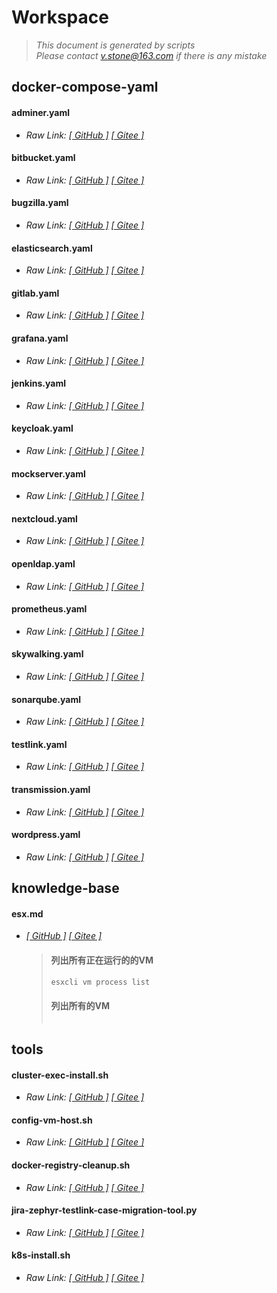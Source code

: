 # Workspace
> *This document is generated by scripts*<br>
> *Please contact v.stone@163.com if there is any mistake*
## docker-compose-yaml
#### adminer.yaml
- *Raw Link:  [[ GitHub ]](https://raw.githubusercontent.com/seoktaehyeon/workspace/master/docker-compose-yaml/adminer.yaml)  [[ Gitee ]](https://gitee.com/vstone/workspace/raw/master/docker-compose-yaml/adminer.yaml)*
#### bitbucket.yaml
- *Raw Link:  [[ GitHub ]](https://raw.githubusercontent.com/seoktaehyeon/workspace/master/docker-compose-yaml/bitbucket.yaml)  [[ Gitee ]](https://gitee.com/vstone/workspace/raw/master/docker-compose-yaml/bitbucket.yaml)*
#### bugzilla.yaml
- *Raw Link:  [[ GitHub ]](https://raw.githubusercontent.com/seoktaehyeon/workspace/master/docker-compose-yaml/bugzilla.yaml)  [[ Gitee ]](https://gitee.com/vstone/workspace/raw/master/docker-compose-yaml/bugzilla.yaml)*
#### elasticsearch.yaml
- *Raw Link:  [[ GitHub ]](https://raw.githubusercontent.com/seoktaehyeon/workspace/master/docker-compose-yaml/elasticsearch.yaml)  [[ Gitee ]](https://gitee.com/vstone/workspace/raw/master/docker-compose-yaml/elasticsearch.yaml)*
#### gitlab.yaml
- *Raw Link:  [[ GitHub ]](https://raw.githubusercontent.com/seoktaehyeon/workspace/master/docker-compose-yaml/gitlab.yaml)  [[ Gitee ]](https://gitee.com/vstone/workspace/raw/master/docker-compose-yaml/gitlab.yaml)*
#### grafana.yaml
- *Raw Link:  [[ GitHub ]](https://raw.githubusercontent.com/seoktaehyeon/workspace/master/docker-compose-yaml/grafana.yaml)  [[ Gitee ]](https://gitee.com/vstone/workspace/raw/master/docker-compose-yaml/grafana.yaml)*
#### jenkins.yaml
- *Raw Link:  [[ GitHub ]](https://raw.githubusercontent.com/seoktaehyeon/workspace/master/docker-compose-yaml/jenkins.yaml)  [[ Gitee ]](https://gitee.com/vstone/workspace/raw/master/docker-compose-yaml/jenkins.yaml)*
#### keycloak.yaml
- *Raw Link:  [[ GitHub ]](https://raw.githubusercontent.com/seoktaehyeon/workspace/master/docker-compose-yaml/keycloak.yaml)  [[ Gitee ]](https://gitee.com/vstone/workspace/raw/master/docker-compose-yaml/keycloak.yaml)*
#### mockserver.yaml
- *Raw Link:  [[ GitHub ]](https://raw.githubusercontent.com/seoktaehyeon/workspace/master/docker-compose-yaml/mockserver.yaml)  [[ Gitee ]](https://gitee.com/vstone/workspace/raw/master/docker-compose-yaml/mockserver.yaml)*
#### nextcloud.yaml
- *Raw Link:  [[ GitHub ]](https://raw.githubusercontent.com/seoktaehyeon/workspace/master/docker-compose-yaml/nextcloud.yaml)  [[ Gitee ]](https://gitee.com/vstone/workspace/raw/master/docker-compose-yaml/nextcloud.yaml)*
#### openldap.yaml
- *Raw Link:  [[ GitHub ]](https://raw.githubusercontent.com/seoktaehyeon/workspace/master/docker-compose-yaml/openldap.yaml)  [[ Gitee ]](https://gitee.com/vstone/workspace/raw/master/docker-compose-yaml/openldap.yaml)*
#### prometheus.yaml
- *Raw Link:  [[ GitHub ]](https://raw.githubusercontent.com/seoktaehyeon/workspace/master/docker-compose-yaml/prometheus.yaml)  [[ Gitee ]](https://gitee.com/vstone/workspace/raw/master/docker-compose-yaml/prometheus.yaml)*
#### skywalking.yaml
- *Raw Link:  [[ GitHub ]](https://raw.githubusercontent.com/seoktaehyeon/workspace/master/docker-compose-yaml/skywalking.yaml)  [[ Gitee ]](https://gitee.com/vstone/workspace/raw/master/docker-compose-yaml/skywalking.yaml)*
#### sonarqube.yaml
- *Raw Link:  [[ GitHub ]](https://raw.githubusercontent.com/seoktaehyeon/workspace/master/docker-compose-yaml/sonarqube.yaml)  [[ Gitee ]](https://gitee.com/vstone/workspace/raw/master/docker-compose-yaml/sonarqube.yaml)*
#### testlink.yaml
- *Raw Link:  [[ GitHub ]](https://raw.githubusercontent.com/seoktaehyeon/workspace/master/docker-compose-yaml/testlink.yaml)  [[ Gitee ]](https://gitee.com/vstone/workspace/raw/master/docker-compose-yaml/testlink.yaml)*
#### transmission.yaml
- *Raw Link:  [[ GitHub ]](https://raw.githubusercontent.com/seoktaehyeon/workspace/master/docker-compose-yaml/transmission.yaml)  [[ Gitee ]](https://gitee.com/vstone/workspace/raw/master/docker-compose-yaml/transmission.yaml)*
#### wordpress.yaml
- *Raw Link:  [[ GitHub ]](https://raw.githubusercontent.com/seoktaehyeon/workspace/master/docker-compose-yaml/wordpress.yaml)  [[ Gitee ]](https://gitee.com/vstone/workspace/raw/master/docker-compose-yaml/wordpress.yaml)*
## knowledge-base
#### esx.md
- *[[ GitHub ]](https://github.com/seoktaehyeon/workspace/blob/master/knowledge-base/esx.md)  [[ Gitee ]](https://gitee.com/vstone/workspace/blob/master/knowledge-base/esx.md)*
  > #### 列出所有正在运行的的VM
  > ```bash
  > esxcli vm process list
  > ```
  > 
  > #### 列出所有的VM
  > ```bash
## tools
#### cluster-exec-install.sh
- *Raw Link:  [[ GitHub ]](https://raw.githubusercontent.com/seoktaehyeon/workspace/master/tools/cluster-exec-install.sh)  [[ Gitee ]](https://gitee.com/vstone/workspace/raw/master/tools/cluster-exec-install.sh)*
#### config-vm-host.sh
- *Raw Link:  [[ GitHub ]](https://raw.githubusercontent.com/seoktaehyeon/workspace/master/tools/config-vm-host.sh)  [[ Gitee ]](https://gitee.com/vstone/workspace/raw/master/tools/config-vm-host.sh)*
#### docker-registry-cleanup.sh
- *Raw Link:  [[ GitHub ]](https://raw.githubusercontent.com/seoktaehyeon/workspace/master/tools/docker-registry-cleanup.sh)  [[ Gitee ]](https://gitee.com/vstone/workspace/raw/master/tools/docker-registry-cleanup.sh)*
#### jira-zephyr-testlink-case-migration-tool.py
- *Raw Link:  [[ GitHub ]](https://raw.githubusercontent.com/seoktaehyeon/workspace/master/tools/jira-zephyr-testlink-case-migration-tool.py)  [[ Gitee ]](https://gitee.com/vstone/workspace/raw/master/tools/jira-zephyr-testlink-case-migration-tool.py)*
#### k8s-install.sh
- *Raw Link:  [[ GitHub ]](https://raw.githubusercontent.com/seoktaehyeon/workspace/master/tools/k8s-install.sh)  [[ Gitee ]](https://gitee.com/vstone/workspace/raw/master/tools/k8s-install.sh)*
